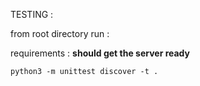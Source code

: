 TESTING :

from root directory run : 

requirements : 
**should get the server ready**

```
python3 -m unittest discover -t .
```